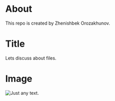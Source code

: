 # About
This repo is created by Zhenishbek Orozakhunov.

# Title
Lets discuss about files.

# Image

![Just any text.](chair.jpg=100x)
